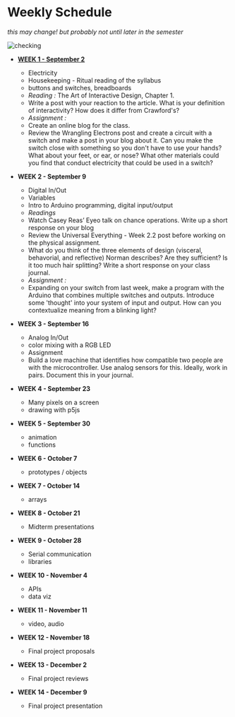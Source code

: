 # Weekly Schedule

_this may change! but probably not until later in the semester_

![checking](https://media0.giphy.com/media/l2YWxPbinlJYX5zMc/giphy.gif)

* **[WEEK 1 - September 2](week1/index.md)**
    * Electricity 
    * Housekeeping - Ritual reading of the syllabus
    *  buttons and switches, breadboards
    * _Reading :_ The Art of Interactive Design, Chapter 1.
    * Write a post with your reaction to the article. What is your definition of interactivity? How does it differ from Crawford's?
    * _Assignment :_
    * Create an online blog for the class.
    * Review the Wrangling Electrons post and create a circuit with a switch and make a post in your blog about it. Can you make the switch close with something so you don't have to use your hands? What about your feet, or ear, or nose? What other materials could you find that conduct electricity that could be used in a switch?
    
* **WEEK 2 - September 9**
    * Digital In/Out
    * Variables
    * Intro to Arduino programming, digital input/output
    * _Readings_
    * Watch Casey Reas’ Eyeo talk on chance operations. Write up a short response on your blog
    * Review the Universal Everything - Week 2.2 post before working on the physical assignment.
    * What do you think of the three elements of design (visceral, behavorial, and reflective) Norman describes? Are they sufficient? Is it too much hair splitting? Write a short response on your class journal.
    * _Assignment :_
    * Expanding on your switch from last week, make a program with the Arduino that combines multiple switches and outputs. Introduce some 'thought' into your system of input and output. How can you contextualize meaning from a blinking light?

* **WEEK 3 - September 16**
    * Analog In/Out
    * color mixing with a RGB LED
    * Assignment
    * Build a love machine that identifies how compatible two people are with the microcontroller. Use analog sensors for this. Ideally, work in pairs. Document this in your journal.
    
* **WEEK 4 - September 23**
    * Many pixels on a screen
    * drawing with p5js
    
* **WEEK 5 - September 30**
    * animation
    * functions
    
* **WEEK 6 - October 7**
    * prototypes / objects
    
* **WEEK 7 - October 14**
    * arrays
    
* **WEEK 8 - October 21**
    * Midterm presentations
    
* **WEEK 9 - October 28**
    * Serial communication
    * libraries
    
* **WEEK 10 - November 4**
    * APIs
    * data viz
    
* **WEEK 11 - November 11**
    * video, audio
 
* **WEEK 12 - November 18**
    * Final project proposals
    
* **WEEK 13 - December 2**
    * Final project reviews
    
* **WEEK 14 - December 9**
    * Final project presentation

